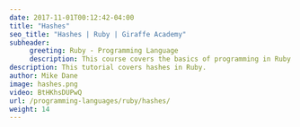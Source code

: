 ```yaml
---
date: 2017-11-01T00:12:42-04:00
title: "Hashes"
seo_title: "Hashes | Ruby | Giraffe Academy"
subheader:
     greeting: Ruby - Programming Language
     description: This course covers the basics of programming in Ruby. Work your way through the videos and we'll teach you everything you need to know to start your programming journey!
description: This tutorial covers hashes in Ruby.
author: Mike Dane
image: hashes.png
video: BtHKhsDUPwQ
url: /programming-languages/ruby/hashes/
weight: 14
---
```

